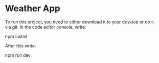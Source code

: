 # Weather App

To run this project, you need to either download it to your desktop or do it via git. In the code editor console, write:

npm install

After this write:

npm run dev
